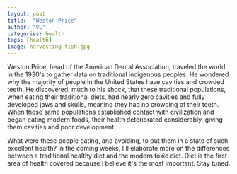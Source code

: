 ```yaml
---
layout: post
title:  "Weston Price"
author: "VL"
categories: health
tags: [health]
image: harvesting_fish.jpg
---
```


Weston Price, head of the American Dental Association, traveled the world in the 1930's to gather data on traditional indigenous peoples. He wondered why the majority of people in the United States have cavities and crowded teeth. He discovered, much to his shock, that these traditional populations, when eating their traditional diets, had nearly zero cavities and fully developed jaws and skulls, meaning they had no crowding of their teeth. When these same populations established contact with civilization and began eating modern foods, their health deteriorated considerably, giving them cavities and poor development.

What were these people eating, and avoiding, to put them in a state of such excellent health? In the coming weeks, I'll elaborate more on the differences between a traditional healthy diet and the modern toxic diet. Diet is the first area of health covered because I believe it's the most important. Stay tuned.